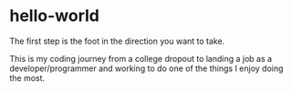 # hello-world
The first step is the foot in the direction you want to take.

This is my coding journey from a college dropout to landing a job as a developer/programmer and working to do one of the things I enjoy doing the most.
